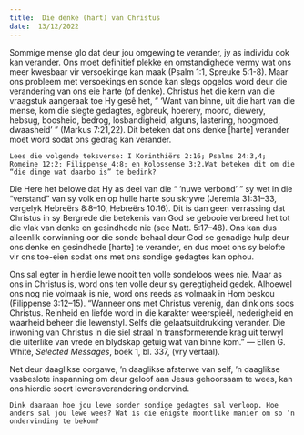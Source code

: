 ```yaml
---
title:  Die denke (hart) van Christus
date:  13/12/2022
---
```


Sommige mense glo dat deur jou omgewing te verander, jy as individu ook kan verander. Ons moet definitief plekke en omstandighede vermy wat ons meer kwesbaar vir versoekinge kan maak (Psalm 1:1, Spreuke 5:1-8). Maar ons probleem met versoekings en sonde kan slegs opgelos word deur die verandering van ons eie harte (of denke). Christus het die kern van die vraagstuk aangeraak toe Hy gesê het, “ ‘Want van binne, uit die hart van die mense, kom die slegte gedagtes, egbreuk, hoerery, moord, diewery, hebsug, boosheid, bedrog, losbandigheid, afguns, lastering, hoogmoed, dwaasheid’ ” (Markus 7:21,22). Dit beteken dat ons denke [harte] verander moet word sodat ons gedrag kan verander.

`Lees die volgende teksverse: I Korinthiërs 2:16; Psalms 24:3,4; Romeine 12:2; Filippense 4:8; en Kolossense 3:2.Wat beteken dit om die “die dinge wat daarbo is” te bedink?`

Die Here het belowe dat Hy as deel van die “ ’nuwe verbond’ ” sy wet in die “verstand” van sy volk en op hulle harte sou skrywe (Jeremia 31:31–33, vergelyk Hebreërs 8:8–10, Hebreërs 10:16). Dit is dan geen verrassing dat Christus in sy Bergrede die betekenis van God se gebooie verbreed het tot die vlak van denke en gesindhede nie (see Matt. 5:17–48). Ons kan dus alleenlik oorwinning oor die sonde behaal deur God se genadige hulp deur ons denke en gesindhede [harte] te verander, en dus moet ons  sy belofte vir ons toe-eien sodat ons met ons sondige gedagtes kan ophou.

Ons sal egter in hierdie lewe nooit ten volle sondeloos wees nie. Maar as ons in Christus is, word ons ten volle deur sy geregtigheid gedek. Alhoewel ons nog nie volmaak is nie, word ons reeds as volmaak in Hom beskou (Filippense 3:12–15). “Wanneer ons met Christus verenig, dan dink ons soos Christus. Reinheid en liefde word in die karakter weerspieël, nederigheid en waarheid beheer die lewenstyl. Selfs die gelaatsuitdrukking verander. Die inwoning van Christus in die siel straal ’n transformerende krag uit terwyl die uiterlike van vrede en blydskap getuig wat van binne kom.” — Ellen G. White, _Selected Messages_, boek 1, bl. 337, (vry vertaal).

Net deur daaglikse oorgawe, ’n daaglikse afsterwe van self, ’n daaglikse vasbeslote inspanning om deur geloof aan Jesus gehoorsaam te wees, kan ons hierdie soort lewensverandering ondervind.

`Dink daaraan hoe jou lewe sonder sondige gedagtes sal verloop. Hoe anders sal jou lewe wees? Wat is die enigste moontlike manier om so ’n ondervinding te bekom?`